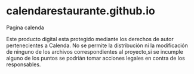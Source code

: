 # calendarestaurante.github.io
Pagina calenda 

Este producto digital esta protegido mediante los derechos de autor pertenecientes a Calenda. No se permite la distribución ni la modificación de ninguno de los archivos correspondientes al proyecto,si se incumple alguno de los puntos se podrián tomar acciones legales en contra de los responsables.
